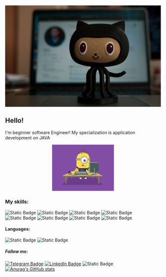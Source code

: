 ![Header](https://github.com/viktarSZ/viktarSZ/blob/main/assets/10%20GitHub%20Repositories%20for%20the%20Self-Taught%20Developer.jpg)

## Hello!
I'm beginner software Engineer!
My specialization is application 
development on JAVA

<div>
<p align="center">
  <img width="200" height="150" src="https://github.com/viktarSZ/viktarSZ/blob/main/assets/IoP0PvbbSWGAM.webp">
</p>
</div>

### My skills:
![Static Badge](https://img.shields.io/badge/Java%20core-%23AFEEEE?style=for-the-badge)
![Static Badge](https://img.shields.io/badge/Spring%20Framework-%23AFEEEE?style=for-the-badge&logo=spring&logoColor=green)
![Static Badge](https://img.shields.io/badge/Spring%20REST%20api-%23AFEEEE?style=for-the-badge&logo=spring&logoColor=green)
![Static Badge](https://img.shields.io/badge/PostgreSQL-%23AFEEEE?style=for-the-badge&logo=postgreSQL&logoColor=blue)
![Static Badge](https://img.shields.io/badge/Gradle%20%26%20Maven-%23AFEEEE?style=for-the-badge)
![Static Badge](https://img.shields.io/badge/JUnit%20%26%20Mockito-%23AFEEEE?style=for-the-badge)
![Static Badge](https://img.shields.io/badge/Integration%20tests%20%26%20Docker-%23AFEEEE?style=for-the-badge)
![Static Badge](https://img.shields.io/badge/HTML%20%26%20Thymeleaf-%23AFEEEE?style=for-the-badge)

#### Languages:
![Static Badge](https://img.shields.io/badge/English--A2-%23AFEEEE?style=for-the-badge&logo=%236DB33F)
![Static Badge](https://img.shields.io/badge/Polish--A2-%23AFEEEE?style=for-the-badge&logo=%236DB33F)

##### Fallow me:
[![Telegram Badge](https://img.shields.io/badge/Telegram-%23AFEEEE?style=for-the-badge&logo=telegram&logoColor=blue)](https://telegram.org/@Ord_victor)
[![LinkedIn Badge](https://img.shields.io/badge/LinkedIn-%23AFEEEE?style=for-the-badge&logo=linkedIn&logoColor=blue)](https://www.linkedin.com/in/viktar-shypul/)
![Static Badge](https://img.shields.io/badge/Viber-%23AFEEEE?style=for-the-badge&logo=viber&logoColor=blue)
[![Anurag's GitHub stats](https://github-readme-stats.vercel.app/api?username=viktarSZ&theme=catppuccin_latte&show_icons=true)](https://github.com/anuraghazra/github-readme-stats)

